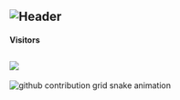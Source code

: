 ![Header](https://capsule-render.vercel.app/api?type=Waving&color=timeGradient&height=200&animation=fadeIn&section=header&text=OStarsO&fontSize=60)
---
#### Visitors
![](https://count.getloli.com/get/@OStarsO?theme=rule34)
---
<picture>
  <source media="(prefers-color-scheme: dark)" srcset="https://raw.githubusercontent.com/OStarsO/OStarsO/output/github-contribution-grid-snake-dark.svg">
  <source media="(prefers-color-scheme: light)" srcset="https://raw.githubusercontent.com/OStarsO/OStarsO/output/github-contribution-grid-snake.svg">
  <img alt="github contribution grid snake animation" src="https://raw.githubusercontent.com/OStarsO/OStarsO/output/github-contribution-grid-snake.svg">
</picture>
